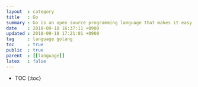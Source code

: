 ```yaml
---
layout  : category
title   : Go
summary : Go is an open source programming language that makes it easy to build simple, reliable, and efficient software.
date    : 2018-09-18 16:37:11 +0900
updated : 2018-09-18 17:21:01 +0900
tag     : language golang
toc     : true
public  : true
parent  : [[language]]
latex   : false
---
```

* TOC
{:toc}
